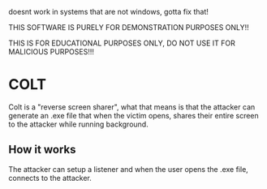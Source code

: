 doesnt work in systems that are not windows, gotta fix that!

THIS SOFTWARE IS PURELY FOR DEMONSTRATION PURPOSES ONLY!!

THIS IS FOR EDUCATIONAL PURPOSES ONLY, DO NOT USE IT FOR MALICIOUS PURPOSES!!!

# COLT

Colt is a "reverse screen sharer", what that means is that the attacker can generate an .exe file that when the victim opens, shares their entire screen to the attacker while running background.

## How it works
The attacker can setup a listener and when the user opens the .exe file, connects to the attacker.